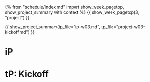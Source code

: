 {% from "schedule/index.md" import show_week_pagetop, show_project_summary with context %}
{{ show_week_pagetop(3, "project") }}

{{ show_project_summary(ip_file="ip-w03.md", tp_file="project-w03-kickoff.md") }}

# iP

<include src="../../admin/ip-w03.md#body" />

# tP: Kickoff

<include src="../../admin/project-w03-kickoff.md#body" />